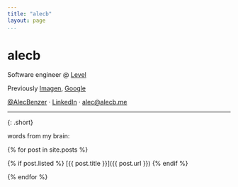 ```yaml
---
title: "alecb"
layout: page
...
```


# alecb

Software engineer @ [Level](https://level.com)

Previously [Imagen](https://imagen.ai), [Google](https://google.com/about)

[@AlecBenzer](https://twitter.com/AlecBenzer) · [LinkedIn](https://www.linkedin.com/in/alecbenzer/) · <alec@alecb.me>

---
{: .short}

words from my brain:

{% for post in site.posts %}

{% if post.listed %}
[{{ post.title }}]({{ post.url }})
{% endif %}

{% endfor %}
